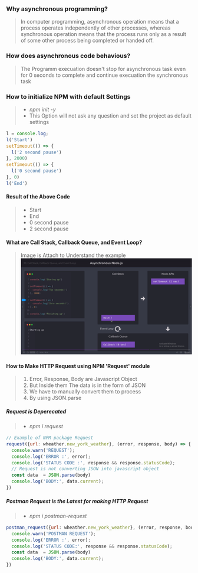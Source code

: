 ### Why asynchronous programming?
> In computer programming, asynchronous operation means that a process operates independently of other processes, whereas synchronous operation means that the process runs only as a result of some other process being completed or handed off.
### How does asynchronous code behavious?
> The Programm execuation doesn't stop for asynchronous task even for 0 seconds to complete and continue execuation the synchronous task 
### How to initialize NPM with default Settings
> * *npm init -y*
> * This Option will not ask any question and set the project as default settings
```javascript
l = console.log;
l('Start')
setTimeout(() => {
  l('2 second pause')
}, 2000)
setTimeout(() => {
  l('0 second pause')
}, 0)
l('End')
```
#### Result of the Above Code
> * Start
> * End
> * 0 second pause
> * 2 second pause

#### What are Call Stack, Callback Queue, and Event Loop?
> Image is Attach to Understand the example
![Asynchronous Node.js](./Asynchronous.png)

#### How to Make HTTP Request using NPM 'Request' module
> 1. Error, Response, Body are Javascript Object
> 2. But Inside them The data is in the form of JSON
> 3. We have to manually convert them to process
> 4. By using JSON.parse

##### Request is Deperecated
> * *npm i request*
```javascript
// Example of NPM package Request
request({url: wheather.new_york_weather}, (error, response, body) => {
  console.warn('REQUEST');
  console.log('ERROR :', error); 
  console.log('STATUS CODE :', response && response.statusCode); 
  // Request is not converting JSON into javascript object
  const data  = JSON.parse(body)
  console.log('BODY:', data.current);
}) 
```
##### Postman Request is the Latest for making HTTP Request
> * *npm i postman-request*
```javascript
postman_request({url: wheather.new_york_weather}, (error, response, body) => {
  console.warn('POSTMAN REQUEST');
  console.log('ERROR :', error); 
  console.log('STATUS CODE:', response && response.statusCode); 
  const data  = JSON.parse(body)
  console.log('BODY:', data.current);
}) 
```
